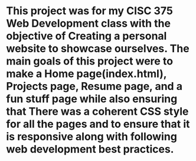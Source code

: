 ﻿# This project was for my CISC 375 Web Development class with the objective of Creating a personal website to showcase ourselves. The main goals of this project were to make a Home page(index.html), Projects page, Resume page, and a fun stuff page while also ensuring that There was a coherent CSS style for all the pages and to ensure that it is responsive along with following web development best practices.
